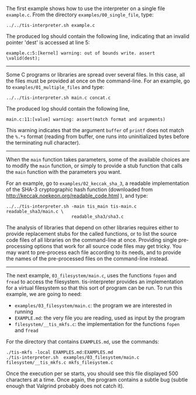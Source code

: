 The first example shows how to use the interpreter on a single file `example.c`.
From the directory `examples/00_single_file`, type:

```
../../tis-interpreter.sh example.c
```

The produced log should contain the following line, indicating that
an invalid pointer 'dest' is accessed at line 5:

```
example.c:5:[kernel] warning: out of bounds write. assert \valid(dest);
```
-----

Some C programs or libraries are spread over several files. In this case,
all the files must be provided at once on the command-line. For an example,
go to `examples/01_multiple_files` and type:

```
../../tis-interpreter.sh main.c concat.c
```

The produced log should contain the following line,

```
main.c:11:[value] warning: assert(match format and arguments)
```

This warning indicates that
the argument `buffer` of `printf` does not match the `%.*s` format (reading from
buffer, one runs into uninitialized bytes before the terminating null character).

-----

When the `main` function takes parameters, some of the available choices are
to modify the `main` function, or simply to provide a stub function that calls
the `main` function with the parameters you want.

For an example, go to `examples/02_keccak_sha_3`, a readable implementation
of the SHA-3 cryptographic hash function
(downloaded from http://keccak.noekeon.org/readable_code.html ), and type:

```
../../tis-interpreter.sh -main tis_main tis-main.c readable_sha3/main.c \
                         readable_sha3/sha3.c
```

The analysis of libraries that depend on other libraries requires either to
provide replacement stubs for the called functions, or to list the source
code files of all libraries on the command-line at once. Providing single
pre-processing options that work for all source code files may get tricky.
You may want to pre-process each file according to its needs, and to provide
the names of the pre-processed files on the command-line instead.

-----

The next example, `03_filesystem/main.c`, uses the functions `fopen` and
`fread` to access the filesystem. tis-interpreter provides an
implementation for a virtual filesystem so that this sort of program can
be run. To run this example, we are going to need:

- `examples/03_filesystem/main.c`: the program we are interested in running
- `EXAMPLE.md`: the very file you are reading, used as input by the program
- `filesystem/__tis_mkfs.c`: the implementation for the functions `fopen` and `fread`

For the directory that contains `EXAMPLES.md`, use the commands:

```
./tis-mkfs -local EXAMPLES.md:EXAMPLES.md
./tis-interpreter.sh  examples/03_filesystem/main.c filesystem/__tis_mkfs.c mkfs_filesystem.c
```

Once the execution per se starts, you should see this file displayed
500 characters at a time. Once again, the program contains a subtle bug
(subtle enough that Valgrind probably does not catch it).
